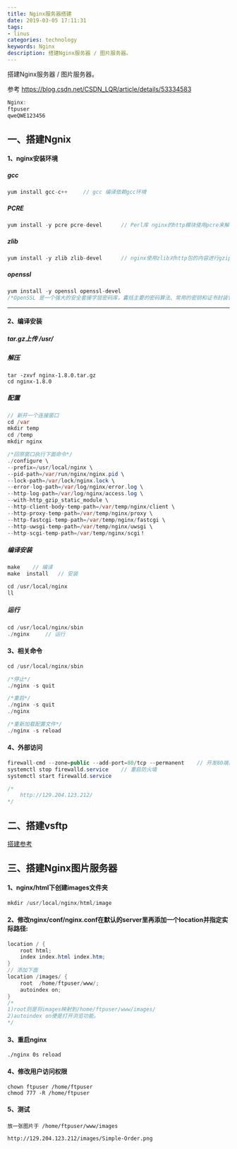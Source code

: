 ```yaml
---
title: Nginx服务器搭建
date: 2019-03-05 17:11:31
tags: 
- linus
categories: technology
keywords: Nginx
description: 搭建Nginx服务器 / 图片服务器。
---
```


搭建Nginx服务器 / 图片服务器。

参考 https://blog.csdn.net/CSDN_LQR/article/details/53334583

```java
Nginx:
ftpuser
qweQWE123456
```



## 一、搭建Ngnix



#### 1、nginx安装环境

##### gcc

```java
yum install gcc-c++ 	// gcc 编译依赖gcc环境
```



##### PCRE

```java
yum install -y pcre pcre-devel		// Perl库 nginx的http模块使用pcre来解析正则表达式
```



##### zlib

```java
yum install -y zlib zlib-devel		// nginx使用zlib对http包的内容进行gzip
```



##### openssl

```java
yum install -y openssl openssl-devel
/*OpenSSL 是一个强大的安全套接字层密码库，囊括主要的密码算法、常用的密钥和证书封装管理功能及SSL协议，并提供丰富的应用程序供测试或其它目的使用。nginx不仅支持http协议，还支持https（即在ssl协议上传输http），所以需要在linux安装openssl库。*/
```



-------

#### 2、编译安装

##### tar.gz上传 /usr/



##### 解压

```
tar -zxvf nginx-1.8.0.tar.gz
cd nginx-1.8.0
```



##### 配置

```java
// 新开一个连接窗口
cd /var
mkdir temp
cd /temp
mkdir nginx
```

```java
/*回原窗口执行下面命令*/
./configure \
--prefix=/usr/local/nginx \
--pid-path=/var/run/nginx/nginx.pid \
--lock-path=/var/lock/nginx.lock \
--error-log-path=/var/log/nginx/error.log \
--http-log-path=/var/log/nginx/access.log \
--with-http_gzip_static_module \
--http-client-body-temp-path=/var/temp/nginx/client \
--http-proxy-temp-path=/var/temp/nginx/proxy \
--http-fastcgi-temp-path=/var/temp/nginx/fastcgi \
--http-uwsgi-temp-path=/var/temp/nginx/uwsgi \
--http-scgi-temp-path=/var/temp/nginx/scgi！
```



##### 编译安装

```java
make	// 编译
make  install	// 安装

cd /usr/local/nginx
ll
```



##### 运行

```java
cd /usr/local/nginx/sbin
./nginx		// 运行
```



#### 3、相关命令

```java
cd /usr/local/nginx/sbin

/*停止*/
./nginx -s quit

/*重启*/
./nginx -s quit
./nginx

/*重新加载配置文件*/
./nginx -s reload
```



#### 4、外部访问 

```java
firewall-cmd --zone=public --add-port=80/tcp --permanent 	// 开发80端口
systemctl stop firewalld.service 	// 重启防火墙
systemctl start firewalld.service 

/* 
	http://129.204.123.212/ 	
*/

```



## 二、搭建vsftp

[搭建参考](https://blog.csdn.net/csdn_lqr/article/details/53333946)



## 三、搭建Nginx图片服务器



#### 1、nginx/html下创建images文件夹

```java
mkdir /usr/local/nginx/html/image
```



#### 2、修改nginx/conf/nginx.conf在默认的server里再添加一个location并指定实际路径:

```java
location / {
    root html;
    index index.html index.htm;
}
// 添加下面
location /images/ {
    root  /home/ftpuser/www/;
    autoindex on;
}
/*
1)root则是将images映射到/home/ftpuser/www/images/ 
2)autoindex on便是打开浏览功能。
*/
```



#### 3、重启nginx

```
./nginx 0s reload
```



#### 4、修改用户访问权限

```
chown ftpuser /home/ftpuser
chmod 777 -R /home/ftpuser
```



#### 5、测试

```
放一张图片于 /home/ftpuser/www/images

http://129.204.123.212/images/Simple-Order.png
```

